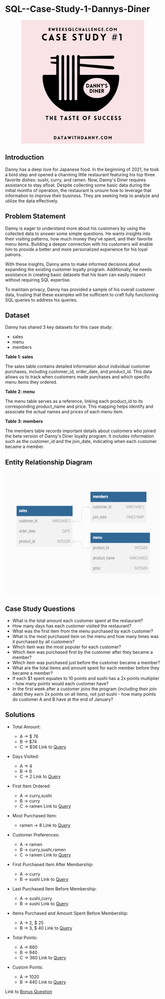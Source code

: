 # SQL--Case-Study-1-Dannys-Diner

<p align="center">
    <img src="https://github.com/ritobrotoghosh/SQL--Case-Study-1-Dannys-Diner/blob/main/Danny's%20Diner.png" height="400">
</p>

## Introduction

Danny has a deep love for Japanese food. In the beginning of 2021, he took a bold step and opened a charming little restaurant featuring his top three favorite dishes: sushi, curry, and ramen. Now, Danny's Diner requires assistance to stay afloat. Despite collecting some basic data during the initial months of operation, the restaurant is unsure how to leverage that information to improve their business. They are seeking help to analyze and utilize the data effectively.

## Problem Statement

Danny is eager to understand more about his customers by using the collected data to answer some simple questions. He wants insights into their visiting patterns, how much money they've spent, and their favorite menu items. Building a deeper connection with his customers will enable him to provide a better and more personalized experience for his loyal patrons.

With these insights, Danny aims to make informed decisions about expanding the existing customer loyalty program. Additionally, he needs assistance in creating basic datasets that his team can easily inspect without requiring SQL expertise.

To maintain privacy, Danny has provided a sample of his overall customer data, trusting that these examples will be sufficient to craft fully functioning SQL queries to address his queries.

## Dataset

Danny has shared 3 key datasets for this case study:

- sales
- menu
- members

**Table 1: sales**

The sales table contains detailed information about individual customer purchases, including customer_id, order_date, and product_id. This data allows us to track when customers made purchases and which specific menu items they ordered.

**Table 2: menu**

The menu table serves as a reference, linking each product_id to its corresponding product_name and price. This mapping helps identify and associate the actual names and prices of each menu item.

**Table 3: members**

The members table records important details about customers who joined the beta version of Danny's Diner loyalty program. It includes information such as the customer_id and the join_date, indicating when each customer became a member.

## Entity Relationship Diagram

<p align="center">
    <img src='https://github.com/ritobrotoghosh/SQL--Case-Study-1-Dannys-Diner/blob/main/Entity%20Relationship%20Diagram.png' height="400">
</p>

## Case Study Questions

- What is the total amount each customer spent at the restaurant?
- How many days has each customer visited the restaurant?
- What was the first item from the menu purchased by each customer?
- What is the most purchased item on the menu and how many times was it purchased by all customers?
- Which item was the most popular for each customer?
- Which item was purchased first by the customer after they became a member?
- Which item was purchased just before the customer became a member?
- What are the total items and amount spent for each member before they became a member?
- If each $1 spent equates to 10 points and sushi has a 2x points multiplier - how many points would each customer have?
- In the first week after a customer joins the program (including their join date) they earn 2x points on all items, not just sushi - how many points do customer A and B have at the end of January?

## Solutions

- Total Amount:
    - A -> $ 76
    - B -> $74
    - C -> $36
Link to [Query](https://github.com/ritobrotoghosh/SQL--Case-Study-1-Dannys-Diner/blob/main/Q1.sql)

- Days Visited:
    - A -> 4
    - B -> 6
    - C -> 2
Link to [Query](https://github.com/ritobrotoghosh/SQL--Case-Study-1-Dannys-Diner/blob/main/Q2.sql)

- First Item Ordered:
    - A -> curry,sushi
    - B -> curry
    - C -> ramen
Link to [Query](https://github.com/ritobrotoghosh/SQL--Case-Study-1-Dannys-Diner/blob/main/Q3.sql)

- Most Purchased Item:
    - ramen -> 8
Link to [Query](https://github.com/ritobrotoghosh/SQL--Case-Study-1-Dannys-Diner/blob/main/Q4.sql)

- Customer Preferences:
    - A -> ramen
    - B -> curry,sushi,ramen
    - C -> ramen
Link to [Query](https://github.com/ritobrotoghosh/SQL--Case-Study-1-Dannys-Diner/blob/main/Q5.sql)

- First Purchased Item After Membership:
    - A -> curry
    - B -> sushi
Link to [Query](https://github.com/ritobrotoghosh/SQL--Case-Study-1-Dannys-Diner/blob/main/Q6.sql)

- Last Purchased Item Before Membership:
    - A -> sushi,curry
    - B -> sushi
Link to [Query](https://github.com/ritobrotoghosh/SQL--Case-Study-1-Dannys-Diner/blob/main/Q7.sql)

- Items Purchased and Amount Spent Before Membership:
    - A -> 2, $ 25
    - B -> 3, $ 40
Link to [Query](https://github.com/ritobrotoghosh/SQL--Case-Study-1-Dannys-Diner/blob/main/Q8.sql)

- Total Points:
    - A -> 860
    - B -> 940
    - C -> 360
Link to [Query](https://github.com/ritobrotoghosh/SQL--Case-Study-1-Dannys-Diner/blob/main/Q9.sql)

- Custom Points:
    - A -> 1020
    - B -> 440
Link to [Query](https://github.com/ritobrotoghosh/SQL--Case-Study-1-Dannys-Diner/blob/main/Q10.sql)

Link to [Bonus Question](https://github.com/ritobrotoghosh/SQL--Case-Study-1-Dannys-Diner/blob/main/Bonus_Question.sql)
